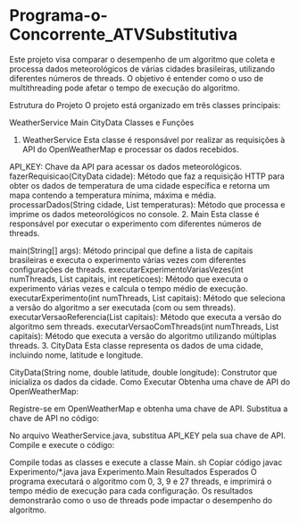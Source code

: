 # Programa-o-Concorrente_ATVSubstitutiva

Este projeto visa comparar o desempenho de um algoritmo que coleta e processa dados meteorológicos de várias cidades brasileiras, utilizando diferentes números de threads. O objetivo é entender como o uso de multithreading pode afetar o tempo de execução do algoritmo.

Estrutura do Projeto
O projeto está organizado em três classes principais:

WeatherService
Main
CityData
Classes e Funções
1. WeatherService
Esta classe é responsável por realizar as requisições à API do OpenWeatherMap e processar os dados recebidos.

API_KEY: Chave da API para acessar os dados meteorológicos.
fazerRequisicao(CityData cidade): Método que faz a requisição HTTP para obter os dados de temperatura de uma cidade específica e retorna um mapa contendo a temperatura mínima, máxima e média.
processarDados(String cidade, List<Double> temperaturas): Método que processa e imprime os dados meteorológicos no console.
2. Main
Esta classe é responsável por executar o experimento com diferentes números de threads.

main(String[] args): Método principal que define a lista de capitais brasileiras e executa o experimento várias vezes com diferentes configurações de threads.
executarExperimentoVariasVezes(int numThreads, List<CityData> capitais, int repeticoes): Método que executa o experimento várias vezes e calcula o tempo médio de execução.
executarExperimento(int numThreads, List<CityData> capitais): Método que seleciona a versão do algoritmo a ser executada (com ou sem threads).
executarVersaoReferencia(List<CityData> capitais): Método que executa a versão do algoritmo sem threads.
executarVersaoComThreads(int numThreads, List<CityData> capitais): Método que executa a versão do algoritmo utilizando múltiplas threads.
3. CityData
Esta classe representa os dados de uma cidade, incluindo nome, latitude e longitude.

CityData(String nome, double latitude, double longitude): Construtor que inicializa os dados da cidade.
Como Executar
Obtenha uma chave de API do OpenWeatherMap:

Registre-se em OpenWeatherMap e obtenha uma chave de API.
Substitua a chave de API no código:

No arquivo WeatherService.java, substitua API_KEY pela sua chave de API.
Compile e execute o código:

Compile todas as classes e execute a classe Main.
sh
Copiar código
javac Experimento/*.java
java Experimento.Main
Resultados Esperados
O programa executará o algoritmo com 0, 3, 9 e 27 threads, e imprimirá o tempo médio de execução para cada configuração. Os resultados demonstrarão como o uso de threads pode impactar o desempenho do algoritmo.
